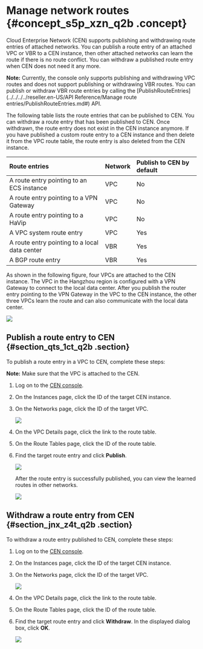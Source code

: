 # Manage network routes {#concept_s5p_xzn_q2b .concept}

Cloud Enterprise Network \(CEN\) supports publishing and withdrawing route entries of attached networks. You can publish a route entry of an attached VPC or VBR to a CEN instance, then other attached networks can learn the route if there is no route conflict. You can withdraw a published route entry when CEN does not need it any more.

**Note:** Currently, the console only supports publishing and withdrawing VPC routes and does not support publishing or withdrawing VBR routes. You can publish or withdraw VBR route entries by calling the [PublishRouteEntries](../../../../reseller.en-US/API Reference/Manage route entries/PublishRouteEntries.md#) API.

The following table lists the route entries that can be published to CEN. You can withdraw a route entry that has been published to CEN. Once withdrawn, the route entry does not exist in the CEN instance anymore. If you have published a custom route entry to a CEN instance and then delete it from the VPC route table, the route entry is also deleted from the CEN instance.

|Route entries|Network|Publish to CEN by default|
|:------------|:------|:------------------------|
|A route entry pointing to an ECS instance|VPC|No|
|A route entry pointing to a VPN Gateway|VPC|No|
|A route entry pointing to a HaVip|VPC|No|
|A VPC system route entry|VPC|Yes|
|A route entry pointing to a local data center|VBR|Yes|
|A BGP route entry|VBR|Yes|

As shown in the following figure, four VPCs are attached to the CEN instance. The VPC in the Hangzhou region is configured with a VPN Gateway to connect to the local data center. After you publish the router entry pointing to the VPN Gateway in the VPC to the CEN instance, the other three VPCs learn the route and can also communicate with the local data center.

![](http://static-aliyun-doc.oss-cn-hangzhou.aliyuncs.com/assets/img/16976/15390696758451_en-US.png)

## Publish a route entry to CEN {#section_qts_1ct_q2b .section}

To publish a route entry in a VPC to CEN, complete these steps:

**Note:** Make sure that the VPC is attached to the CEN.

1.  Log on to the [CEN console](https://partners-intl.console.aliyun.com/#/cbn).
2.  On the Instances page, click the ID of the target CEN instance.
3.  On the Networks page, click the ID of the target VPC.

    ![](http://static-aliyun-doc.oss-cn-hangzhou.aliyuncs.com/assets/img/16976/15390696768325_en-US.png)

4.  On the VPC Details page, click the link to the route table.
5.  On the Route Tables page, click the ID of the route table.
6.  Find the target route entry and click **Publish**.

    ![](http://static-aliyun-doc.oss-cn-hangzhou.aliyuncs.com/assets/img/16976/15390696768328_en-US.png)

    After the route entry is successfully published, you can view the learned routes in other networks.

    ![](http://static-aliyun-doc.oss-cn-hangzhou.aliyuncs.com/assets/img/16976/15390696768409_en-US.png)


## Withdraw a route entry from CEN {#section_jnx_z4t_q2b .section}

To withdraw a route entry published to CEN, complete these steps:

1.  Log on to the [CEN console](https://partners-intl.console.aliyun.com/#/cbn).
2.  On the Instances page, click the ID of the target CEN instance.
3.  On the Networks page, click the ID of the target VPC.

    ![](http://static-aliyun-doc.oss-cn-hangzhou.aliyuncs.com/assets/img/16976/15390696768325_en-US.png)

4.  On the VPC Details page, click the link to the route table.
5.  On the Route Tables page, click the ID of the route table.
6.  Find the target route entry and click **Withdraw**. In the displayed dialog box, click **OK**.

    ![](http://static-aliyun-doc.oss-cn-hangzhou.aliyuncs.com/assets/img/16976/15390696768434_en-US.png)


